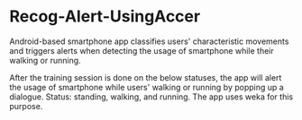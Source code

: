# Recog-Alert-UsingAccer
Android-based smartphone app classifies users' characteristic movements and triggers alerts when detecting the usage of smartphone while their walking or running.

After the training session is done on the below statuses, the app will alert the usage of smartphone while users' walking or running by popping up a dialogue.
Status: standing, walking, and running. The app uses weka for this purpose.
